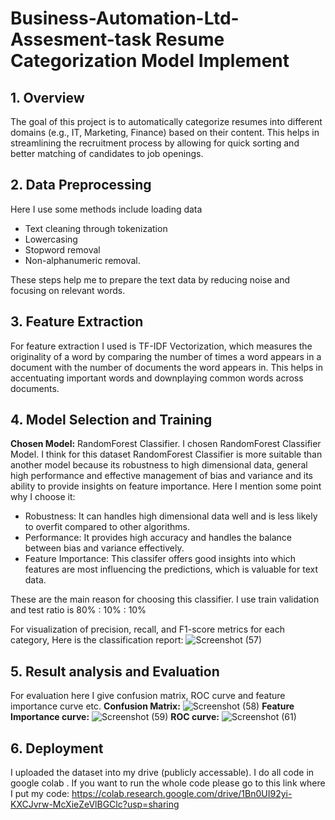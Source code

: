 # Business-Automation-Ltd-Assesment-task Resume Categorization Model Implement

## 1. Overview
The goal of this project is to automatically categorize resumes into different domains (e.g., IT, Marketing, Finance) based on their content. This helps in streamlining the recruitment process by allowing for quick sorting and better matching of candidates to job openings.

## 2. Data Preprocessing
Here I use some methods include loading data
- Text cleaning through tokenization
-	Lowercasing
-	Stopword removal
-	Non-alphanumeric removal.
  
These steps help me to prepare the text data by reducing noise and focusing on relevant words.



## 3. Feature Extraction
For feature extraction I used is TF-IDF Vectorization, which measures the originality of a word by comparing the number of times a word appears in a document with the number of documents the word appears in. This helps in accentuating important words and downplaying common words across documents.

## 4. Model Selection and Training

**Chosen Model:** RandomForest Classifier. 
I chosen RandomForest Classifier Model. I think for this dataset RandomForest Classifier is more suitable than another model because  its robustness to high dimensional data, general high performance and effective management of bias and variance and its ability to provide insights on feature importance. Here I mention some point why I choose it:
-	Robustness: It can handles high dimensional data well and is less likely to overfit compared to other algorithms.
-	Performance: It provides high accuracy and handles the balance between bias and variance effectively.
-	Feature Importance:  This classifer offers good insights into which features are most influencing the predictions, which is valuable for text data.

These are the main reason for choosing this classifier.
I use train validation and test ratio is 80% : 10% : 10%

For visualization of precision, recall, and F1-score metrics for each category,
Here is the classification report:
![Screenshot (57)](https://github.com/user-attachments/assets/f2779cfd-001a-42c1-a7ee-eda61dd1131a)



## 5. Result analysis and Evaluation
For evaluation here I give confusion matrix, ROC curve and feature importance curve etc. 
**Confusion Matrix:**
![Screenshot (58)](https://github.com/user-attachments/assets/b9d153b2-679b-4f03-a9f3-84ff0541b5a2)
**Feature Importance curve:**
![Screenshot (59)](https://github.com/user-attachments/assets/9fe78fcd-6186-4f96-a21b-bcb906895a54)
**ROC curve:**
![Screenshot (61)](https://github.com/user-attachments/assets/1cca978f-5fd5-46b8-9e1e-bb4de06f0add)

## 6. Deployment
I uploaded the dataset into my drive (publicly accessable). I do all code in google colab . If you want to run the whole code please go to this link where I put my code:
https://colab.research.google.com/drive/1Bn0UI92yi-KXCJvrw-McXieZeVlBGClc?usp=sharing
